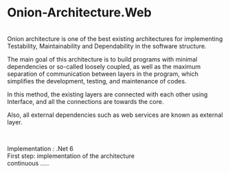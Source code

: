 # Onion-Architecture.Web
<br/>
Onion architecture is one of the best existing architectures for implementing Testability, Maintainability and Dependability in the software structure.

The main goal of this architecture is to build programs with minimal dependencies or so-called loosely coupled, as well as the maximum separation of communication between layers in the program, which simplifies the development, testing, and maintenance of codes.

In this method, the existing layers are connected with each other using Interface, and all the connections are towards the core.

Also, all external dependencies such as web services are known as external layer.

<br/>

Implementation : .Net 6
<br/>
First step: implementation of the architecture 
<br/>
continuous .....
